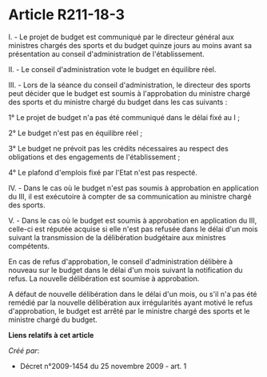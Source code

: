 # Article R211-18-3

I. - Le projet de budget est communiqué par le directeur général aux ministres chargés des sports et du budget quinze jours
au moins avant sa présentation au conseil d'administration de l'établissement. 

II. - Le conseil d'administration vote le budget en équilibre réel. 

III. - Lors de la séance du conseil d'administration, le directeur des sports peut décider que le budget est soumis à
l'approbation du ministre chargé des sports et du ministre chargé du budget dans les cas suivants : 

1° Le projet de budget n'a pas été communiqué dans le délai fixé au I ; 

2° Le budget n'est pas en équilibre réel ; 

3° Le budget ne prévoit pas les crédits nécessaires au respect des obligations et des engagements de l'établissement ; 

4° Le plafond d'emplois fixé par l'Etat n'est pas respecté. 

IV. - Dans le cas où le budget n'est pas soumis à approbation en application du III, il est exécutoire à compter de sa
communication au ministre chargé des sports. 

V. - Dans le cas où le budget est soumis à approbation en application du III, celle-ci est réputée acquise si elle n'est pas
refusée dans le délai d'un mois suivant la transmission de la délibération budgétaire aux ministres compétents. 

En cas de refus d'approbation, le conseil d'administration délibère à nouveau sur le budget dans le délai d'un mois suivant
la notification du refus. La nouvelle délibération est soumise à approbation. 

A défaut de nouvelle délibération dans le délai d'un mois, ou s'il n'a pas été remédié par la nouvelle délibération aux
irrégularités ayant motivé le refus d'approbation, le budget est arrêté par le ministre chargé des sports et le ministre
chargé du budget.

**Liens relatifs à cet article**

_Créé par_:

  - Décret n°2009-1454 du 25 novembre 2009 - art. 1

